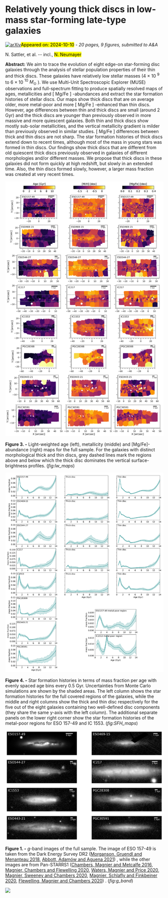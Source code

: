 <div class="macros" style="visibility:hidden;">
$\newcommand{\ensuremath}{}$
$\newcommand{\xspace}{}$
$\newcommand{\object}[1]{\texttt{#1}}$
$\newcommand{\farcs}{{.}''}$
$\newcommand{\farcm}{{.}'}$
$\newcommand{\arcsec}{''}$
$\newcommand{\arcmin}{'}$
$\newcommand{\ion}[2]{#1#2}$
$\newcommand{\textsc}[1]{\textrm{#1}}$
$\newcommand{\hl}[1]{\textrm{#1}}$
$\newcommand{\footnote}[1]{}$
$\newcommand{\thebibliography}{\DeclareRobustCommand{\VAN}[3]{##3}\VANthebibliography}$
$\newcommand\fp{#1}$</div>



<div id="title">

# Relatively young thick discs in low-mass star-forming late-type galaxies

</div>
<div id="comments">

[![arXiv](https://img.shields.io/badge/arXiv-2410.05761-b31b1b.svg)](https://arxiv.org/abs/2410.05761)<mark>Appeared on: 2024-10-10</mark> -  _20 pages, 9 figures, submitted to A&A_

</div>
<div id="authors">

N. Sattler, et al. -- incl., <mark>N. Neumayer</mark>

</div>
<div id="abstract">

**Abstract:** We aim to trace the evolution of eight edge-on star-forming disc galaxies through the analysis of stellar population properties of their thin and thick discs. These galaxies have relatively low stellar masses (4 $\times$ 10 $^9$ to 6 $\times$ 10 $^{10}$  $M_{\odot}$ ). We use Multi-Unit Spectroscopic Explorer (MUSE) observations and full-spectrum fitting to produce spatially resolved maps of ages, metallicities and [ Mg/Fe ] -abundances and extract the star formation histories of stellar discs. Our maps show thick discs that are on average older, more metal-poor and more [ Mg/Fe ] -enhanced than thin discs.  However, age differences between thin and thick discs are small (around 2 Gyr) and the thick discs are younger than previously observed in more massive and more quiescent galaxies. Both thin and thick discs show mostly sub-solar metallicities, and the vertical metallicity gradient is milder than previously observed in similar studies. [ Mg/Fe ] differences between thick and thin discs are not sharp.  The star formation histories of thick discs extend down to recent times, although most of the mass in young stars was formed in thin discs. Our findings show thick discs that are different from old quiescent thick discs previously observed in galaxies of different morphologies and/or different masses.  We propose that thick discs in these galaxies did not form quickly at high redshift, but slowly in an extended time.  Also, the thin discs formed slowly, however, a larger mass fraction was created at very recent times.

</div>

<div id="div_fig1">

<img src="tmp_2410.05761/./plots/lw_maps.png" alt="Fig3" width="100%"/>

**Figure 3. -** Light-weighted age (left), metallicity (middle) and [Mg/Fe]-abundance (right) maps for the full sample. For the galaxies with distinct morphological thick and thin discs, grey dashed lines mark the regions above and below which the thick disc dominates the vertical surface-brightness profiles. (*fig:lw_maps*)

</div>
<div id="div_fig2">

<img src="tmp_2410.05761/./plots/SFH_maps.png" alt="Fig4" width="100%"/>

**Figure 4. -** Star formation histories in terms of mass fraction per age with evenly spaced age bins every 0.5 Gyr. Uncertainties from Monte Carlo simulations are shown by the shaded areas.
    The left column shows the star formation histories for the full covered regions of the galaxies, while the middle and right columns show the thick and thin disc respectively for the five out of the eight galaxies containing two well-defined disc components (they share the same y-axis with the left column). The additional separate panels on the lower right corner show the star formation histories of the metal-poor regions for ESO 157-49 and IC 1553. (*fig:SFH_maps*)

</div>
<div id="div_fig3">

<img src="tmp_2410.05761/./plots/g_band_images.png" alt="Fig1" width="100%"/>

**Figure 1. -** _g_-band images of the full sample. The image of ESO 157-49 is taken from the Dark Energy Survey DR2
     ([Morganson, Gruendl and Menanteau 2018](), [Abbott, Adamów and Aguena 2021]()) , while the other images are from Pan-STARRS1
     ([Chambers, Magnier and Metcalfe 2016](), [Magnier, Chambers and Flewelling 2020](), [Waters, Magnier and Price 2020](), [Magnier, Sweeney and Chambers 2020](), [Magnier, Schlafly and Finkbeiner 2020](), [Flewelling, Magnier and Chambers 2020]()) . (*fig:g_band*)

</div><div id="qrcode"><img src=https://api.qrserver.com/v1/create-qr-code/?size=100x100&data="https://arxiv.org/abs/2410.05761"></div>